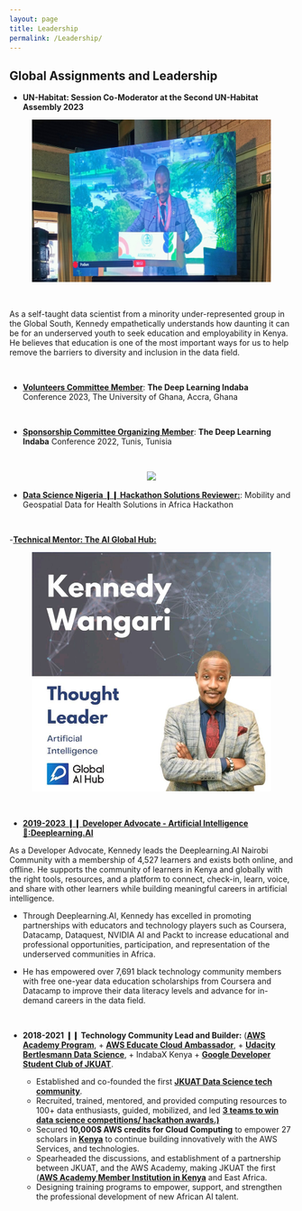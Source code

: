 ```yaml
---
layout: page
title: Leadership
permalink: /Leadership/
---
```

## Global Assignments and Leadership

-   **UN-Habitat: Session Co-Moderator at the Second UN-Habitat Assembly 2023**

<center>
  <figure>
    <img src="https://raw.githubusercontent.com/kennedykwangari/kennedykwangari.github.io/master/images/unhab2.jfif">
      </figure>
</center>

<br/>

As a self-taught data scientist from a minority under-represented group in the Global South, Kennedy empathetically understands how daunting it can be for an underserved youth to seek education and employability in Kenya. He believes that education is one of the most important ways for us to help remove the barriers to diversity and inclusion in the data field.

<br/>

-   [**Volunteers Committee Member**](https://drive.google.com/file/d/1K2H_suKAgD2UbmOHBivF7b-gbk5nabyQ/view?usp=sharing): **The Deep Learning Indaba** Conference 2023, The University of Ghana, Accra, Ghana
  <br/>
  
-   [**Sponsorship Committee Organizing Member**](https://deeplearningindaba.com/2022/indaba/organisers/): **The Deep Learning Indaba** Conference 2022, Tunis, Tunisia
 
<br/>

<center>
  <figure>
    <img src="https://raw.githubusercontent.com/kennedykwangari/kennedykwangari.github.io/master/images/dliaccra.jpg">
      </figure>
</center>


- [**Data Science Nigeria ❙❙ Hackathon Solutions Reviewer:**](https://drive.google.com/file/d/14CM-g9TzLwccVbohp9ZUV1_EFaryKIi2/view): Mobility and Geospatial Data for Health Solutions in Africa Hackathon

<br/>


-[**Technical Mentor: The AI Global Hub:**](https://globalaihub.com/top-50-thought-leaders-to-influence-your-mind/?fbclid=IwAR1nUgfQfG_M4rmA6FVuHDEqeXDa6Z5HGhUc9cdlnvzhhE92ZGQsBIft3-c)

<center>
  <figure>
    <img src="https://raw.githubusercontent.com/kennedykwangari/kennedykwangari.github.io/master/images/aiglobalhub.jpg">
      </figure>
</center>

<br/>

-   [**2019-2023 ❙❙ Developer Advocate - Artificial Intelligence 🥑:Deeplearning.AI**](https://www.deeplearning.ai/breaking-into-ai-juggling-work-projects-and-personal-life-with-kennedy-wangari/)

As a Developer Advocate, Kennedy leads the Deeplearning.AI Nairobi Community with a membership of 4,527 learners and exists both online, and offline.  He supports the community of learners in Kenya and globally with the right tools, resources, and a platform to connect, check-in, learn, voice, and share with other learners while building meaningful careers in artificial intelligence.

- Through Deeplearning.AI, Kennedy has excelled in promoting partnerships with educators and technology players such as Coursera, Datacamp, Dataquest, NVIDIA AI and Packt to increase educational and professional opportunities, participation, and representation of the underserved communities in Africa.
  
- He has empowered over 7,691 black technology community members with free one-year data education scholarships from Coursera and Datacamp to improve their data literacy levels and advance for in-demand careers in the data field.
  
  <br/>

-   **2018-2021 ❙❙ Technology Community Lead and Builder:** ([**AWS Academy Program**](https://aws.amazon.com/training/awsacademy/), + [**AWS Educate Cloud Ambassador**](https://aws.amazon.com/blogs/publicsector/aws-educate-announces-inaugural-student-ambassador-cohort/), + [**Udacity Bertlesmann Data Science**](https://mobile.twitter.com/kennedykwangari/status/1204121397024428033), + IndabaX Kenya + [**Google Developer Student Club of JKUAT**](https://twitter.com/dscjkuat/status/1204285957966630913).

    -   Established and co-founded the first [**JKUAT Data Science tech community**](https://twitter.com/dscjkuat/status/1204285957966630913).
    -   Recruited, trained, mentored, and provided computing resources to 100+ data enthusiasts, guided, mobilized, and led [**3 teams to win data science competitions/ hackathon awards.)**](http://discover.jkuat.ac.ke/jkuat-students-top-at-the-2019-oracle-student-hackathon/)
    -   Secured **10,000$ AWS credits for Cloud Computing** to empower 27 scholars in [**Kenya**](https://twitter.com/dscjkuat) to continue building innovatively with the AWS Services, and technologies. 
    -   Spearheaded the discussions, and establishment of a partnership between JKUAT, and the AWS Academy, making JKUAT the first ([**AWS Academy Member Institution in Kenya**](https://aws.amazon.com/training/awsacademy/) and East Africa.
    -   Designing training programs to empower, support, and strengthen the professional development of new African AI talent. 





